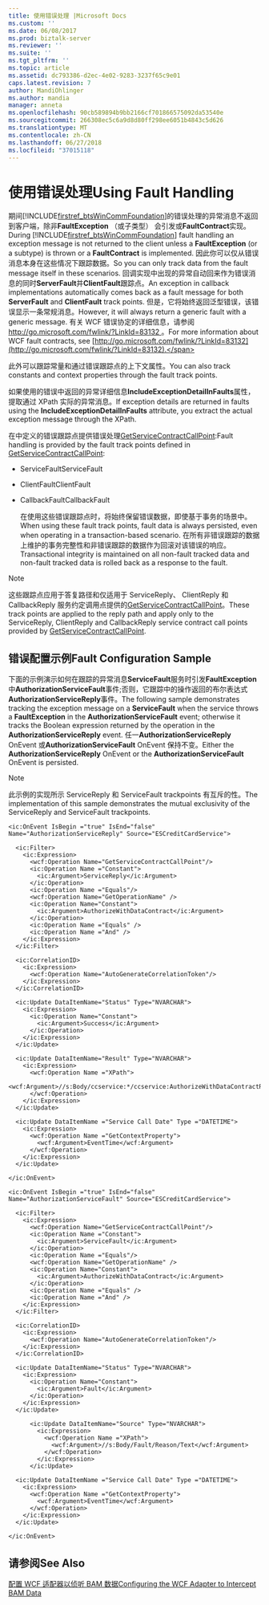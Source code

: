 ```yaml
---
title: 使用错误处理 |Microsoft Docs
ms.custom: ''
ms.date: 06/08/2017
ms.prod: biztalk-server
ms.reviewer: ''
ms.suite: ''
ms.tgt_pltfrm: ''
ms.topic: article
ms.assetid: dc793386-d2ec-4e02-9283-3237f65c9e01
caps.latest.revision: 7
author: MandiOhlinger
ms.author: mandia
manager: anneta
ms.openlocfilehash: 90cb589894b9bb2166cf701866575092da53540e
ms.sourcegitcommit: 266308ec5c6a9d8d80ff298ee6051b4843c5d626
ms.translationtype: MT
ms.contentlocale: zh-CN
ms.lasthandoff: 06/27/2018
ms.locfileid: "37015118"
---
```

# <a name="using-fault-handling"></a><span data-ttu-id="37bac-102">使用错误处理</span><span class="sxs-lookup"><span data-stu-id="37bac-102">Using Fault Handling</span></span>
<span data-ttu-id="37bac-103">期间[!INCLUDE[firstref_btsWinCommFoundation](../includes/firstref-btswincommfoundation-md.md)]的错误处理的异常消息不返回到客户端，除非**FaultException** （或子类型） 会引发或**FaultContract**实现。</span><span class="sxs-lookup"><span data-stu-id="37bac-103">During [!INCLUDE[firstref_btsWinCommFoundation](../includes/firstref-btswincommfoundation-md.md)] fault handling an exception message is not returned to the client unless a **FaultException** (or a subtype) is thrown or a **FaultContract** is implemented.</span></span> <span data-ttu-id="37bac-104">因此你可以仅从错误消息本身在这些情况下跟踪数据。</span><span class="sxs-lookup"><span data-stu-id="37bac-104">So you can only track data from the fault message itself in these scenarios.</span></span> <span data-ttu-id="37bac-105">回调实现中出现的异常自动回来作为错误消息的同时**ServerFault**并**ClientFault**跟踪点。</span><span class="sxs-lookup"><span data-stu-id="37bac-105">An exception in callback implementations automatically comes back as a fault message for both **ServerFault** and **ClientFault** track points.</span></span> <span data-ttu-id="37bac-106">但是，它将始终返回泛型错误，该错误显示一条常规消息。</span><span class="sxs-lookup"><span data-stu-id="37bac-106">However, it will always return a generic fault with a generic message.</span></span> <span data-ttu-id="37bac-107">有关 WCF 错误协定的详细信息，请参阅[ http://go.microsoft.com/fwlink/?LinkId=83132 ](http://go.microsoft.com/fwlink/?LinkId=83132)。</span><span class="sxs-lookup"><span data-stu-id="37bac-107">For more information about WCF fault contracts, see [http://go.microsoft.com/fwlink/?LinkId=83132](http://go.microsoft.com/fwlink/?LinkId=83132).</span></span>  
  
 <span data-ttu-id="37bac-108">此外可以跟踪常量和通过错误跟踪点的上下文属性。</span><span class="sxs-lookup"><span data-stu-id="37bac-108">You can also track constants and context properties through the fault track points.</span></span>  
  
 <span data-ttu-id="37bac-109">如果使用的错误中返回的异常详细信息**IncludeExceptionDetailInFaults**属性，提取通过 XPath 实际的异常消息。</span><span class="sxs-lookup"><span data-stu-id="37bac-109">If exception details are returned in faults using the **IncludeExceptionDetailInFaults** attribute, you extract the actual exception message through the XPath.</span></span>  
  
 <span data-ttu-id="37bac-110">在中定义的错误跟踪点提供错误处理[GetServiceContractCallPoint](../core/getservicecontractcallpoint.md):</span><span class="sxs-lookup"><span data-stu-id="37bac-110">Fault handling is provided by the fault track points defined in [GetServiceContractCallPoint](../core/getservicecontractcallpoint.md):</span></span>  
  
- <span data-ttu-id="37bac-111">ServiceFault</span><span class="sxs-lookup"><span data-stu-id="37bac-111">ServiceFault</span></span>  
  
- <span data-ttu-id="37bac-112">ClientFault</span><span class="sxs-lookup"><span data-stu-id="37bac-112">ClientFault</span></span>  
  
- <span data-ttu-id="37bac-113">CallbackFault</span><span class="sxs-lookup"><span data-stu-id="37bac-113">CallbackFault</span></span>  
  
  <span data-ttu-id="37bac-114">在使用这些错误跟踪点时，将始终保留错误数据，即使基于事务的场景中。</span><span class="sxs-lookup"><span data-stu-id="37bac-114">When using these fault track points, fault data is always persisted, even when operating in a transaction-based scenario.</span></span> <span data-ttu-id="37bac-115">在所有非错误跟踪的数据上维护的事务完整性和非错误跟踪的数据作为回滚对该错误的响应。</span><span class="sxs-lookup"><span data-stu-id="37bac-115">Transactional integrity is maintained on all non-fault tracked data and non-fault tracked data is rolled back as a response to the fault.</span></span>  
  
> [!NOTE]
>  <span data-ttu-id="37bac-116">这些跟踪点应用于答复路径和仅适用于 ServiceReply、 ClientReply 和 CallbackReply 服务约定调用点提供的[GetServiceContractCallPoint](../core/getservicecontractcallpoint.md)。</span><span class="sxs-lookup"><span data-stu-id="37bac-116">These track points are applied to the reply path and apply only to the ServiceReply, ClientReply and CallbackReply service contract call points provided by [GetServiceContractCallPoint](../core/getservicecontractcallpoint.md).</span></span>  
  
## <a name="fault-configuration-sample"></a><span data-ttu-id="37bac-117">错误配置示例</span><span class="sxs-lookup"><span data-stu-id="37bac-117">Fault Configuration Sample</span></span>  
 <span data-ttu-id="37bac-118">下面的示例演示如何在跟踪的异常消息**ServiceFault**服务时引发**FaultException**中**AuthorizationServiceFault**事件;否则，它跟踪中的操作返回的布尔表达式**AuthorizationServiceReply**事件。</span><span class="sxs-lookup"><span data-stu-id="37bac-118">The following sample demonstrates tracking the exception message on a **ServiceFault** when the service throws a **FaultException** in the **AuthorizationServiceFault** event; otherwise it tracks the Boolean expression returned by the operation in the **AuthorizationServiceReply** event.</span></span> <span data-ttu-id="37bac-119">任一**AuthorizationServiceReply** OnEvent 或**AuthorizationServiceFault** OnEvent 保持不变。</span><span class="sxs-lookup"><span data-stu-id="37bac-119">Either the **AuthorizationServiceReply** OnEvent or the **AuthorizationServiceFault** OnEvent is persisted.</span></span>  
  
> [!NOTE]
>  <span data-ttu-id="37bac-120">此示例的实现所示 ServiceReply 和 ServiceFault trackpoints 有互斥的性。</span><span class="sxs-lookup"><span data-stu-id="37bac-120">The implementation of this sample demonstrates the mutual exclusivity of the ServiceReply and ServiceFault trackpoints.</span></span>  
  
```  
<ic:OnEvent IsBegin ="true" IsEnd="false" Name="AuthorizationServiceReply" Source="ESCreditCardService">  
  
  <ic:Filter>  
    <ic:Expression>  
      <wcf:Operation Name="GetServiceContractCallPoint"/>  
      <ic:Operation Name ="Constant">  
        <ic:Argument>ServiceReply</ic:Argument>  
      </ic:Operation>  
      <ic:Operation Name ="Equals"/>  
      <wcf:Operation Name="GetOperationName" />  
      <ic:Operation Name="Constant">  
        <ic:Argument>AuthorizeWithDataContract</ic:Argument>  
      </ic:Operation>  
      <ic:Operation Name ="Equals" />  
      <ic:Operation Name ="And" />  
    </ic:Expression>  
  </ic:Filter>  
  
  <ic:CorrelationID>  
    <ic:Expression>  
      <wcf:Operation Name="AutoGenerateCorrelationToken"/>  
    </ic:Expression>  
  </ic:CorrelationID>  
  
  <ic:Update DataItemName="Status" Type="NVARCHAR">  
    <ic:Expression>  
      <ic:Operation Name="Constant">  
        <ic:Argument>Success</ic:Argument>  
      </ic:Operation>  
    </ic:Expression>  
  </ic:Update>  
  
  <ic:Update DataItemName="Result" Type="NVARCHAR">  
    <ic:Expression>  
      <wcf:Operation Name ="XPath">  
        <wcf:Argument>//s:Body/ccservice:*/ccservice:AuthorizeWithDataContractResult</wcf:Argument>  
      </wcf:Operation>  
    </ic:Expression>  
  </ic:Update>  
  
  <ic:Update DataItemName ="Service Call Date" Type ="DATETIME">  
    <ic:Expression>  
      <wcf:Operation Name ="GetContextProperty">  
        <wcf:Argument>EventTime</wcf:Argument>  
      </wcf:Operation>  
    </ic:Expression>  
  </ic:Update>  
  
</ic:OnEvent>  
  
<ic:OnEvent IsBegin ="true" IsEnd="false" Name="AuthorizationServiceFault" Source="ESCreditCardService">  
  
  <ic:Filter>  
    <ic:Expression>  
      <wcf:Operation Name="GetServiceContractCallPoint"/>  
      <ic:Operation Name ="Constant">  
        <ic:Argument>ServiceFault</ic:Argument>  
      </ic:Operation>  
      <ic:Operation Name ="Equals"/>  
      <wcf:Operation Name="GetOperationName" />  
      <ic:Operation Name="Constant">  
        <ic:Argument>AuthorizeWithDataContract</ic:Argument>  
      </ic:Operation>  
      <ic:Operation Name ="Equals" />  
      <ic:Operation Name ="And" />  
    </ic:Expression>  
  </ic:Filter>  
  
  <ic:CorrelationID>  
    <ic:Expression>  
      <wcf:Operation Name="AutoGenerateCorrelationToken"/>  
    </ic:Expression>  
  </ic:CorrelationID>  
  
  <ic:Update DataItemName="Status" Type="NVARCHAR">  
    <ic:Expression>  
      <ic:Operation Name="Constant">  
        <ic:Argument>Fault</ic:Argument>  
      </ic:Operation>  
    </ic:Expression>  
  </ic:Update>  
  
      <ic:Update DataItemName="Source" Type="NVARCHAR">  
        <ic:Expression>  
          <wcf:Operation Name ="XPath">  
            <wcf:Argument>//s:Body/Fault/Reason/Text</wcf:Argument>  
          </wcf:Operation>  
        </ic:Expression>  
      </ic:Update>  
  
  <ic:Update DataItemName ="Service Call Date" Type ="DATETIME">  
    <ic:Expression>  
      <wcf:Operation Name ="GetContextProperty">  
        <wcf:Argument>EventTime</wcf:Argument>  
      </wcf:Operation>  
    </ic:Expression>  
  </ic:Update>  
  
</ic:OnEvent>  
```  
  
## <a name="see-also"></a><span data-ttu-id="37bac-121">请参阅</span><span class="sxs-lookup"><span data-stu-id="37bac-121">See Also</span></span>  
 [<span data-ttu-id="37bac-122">配置 WCF 适配器以侦听 BAM 数据</span><span class="sxs-lookup"><span data-stu-id="37bac-122">Configuring the WCF Adapter to Intercept BAM Data</span></span>](../core/configuring-the-wcf-adapter-to-intercept-bam-data.md)